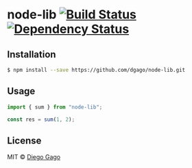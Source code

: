# node-lib [![Build Status][travis-image]][travis-url] [![Dependency Status][daviddm-image]][daviddm-url]
> 

## Installation

```sh
$ npm install --save https://github.com/dgago/node-lib.git
```

## Usage

```ts
import { sum } from "node-lib";

const res = sum(1, 2);
```
## License

MIT © [Diego Gago]()


[npm-image]: https://badge.fury.io/js/node-lib.svg
[npm-url]: https://npmjs.org/package/node-lib
[travis-image]: https://travis-ci.org/dgago/node-lib.svg?branch=master
[travis-url]: https://travis-ci.org/dgago/node-lib
[daviddm-image]: https://david-dm.org/dgago/node-lib.svg?theme=shields.io
[daviddm-url]: https://david-dm.org/dgago/node-lib
